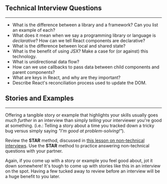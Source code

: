## Technical Interview Questions
---

* What is the difference between a library and a framework? Can you list an example of each?
* What does it mean when we say a programming library or language is _declarative_? How can we tell React components are declarative?
* What is the difference between local and shared state?
* What is the benefit of using JSX? Make a case for (or against) this technology.
* What is unidirectional data flow?
* How can we use callbacks to pass data between child components and parent components?
* What are keys in React, and why are they important?
* Describe React's reconciliation process used to update the DOM.

## Stories and Examples
<hr>

Offering a tangible story or example that highlights your skills usually goes _much further_ in an interview than simply _telling_ your interviewer you're good at something. (i.e.: Telling a story about a time you tracked down a tricky bug versus simply saying _"I'm good at problem-solving!"_).

Review the **STAR** method, discussed in [this lesson on non-technical interviews](https://www.learnhowtoprogram.com/internship-and-job-search/preparing-for-job-interviews/non-technical-interview). Use the **STAR** method to practice answering non-technical questions with your partner.

Again, if you come up with a story or example you feel good about, jot it down somewhere! It's tough to come up with stories like this in an interview on the spot. Having a few tucked away to review before an interview will be a huge benefit to you later.
